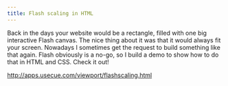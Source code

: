 ```yaml
---
title: Flash scaling in HTML
---
```



Back in the days your website would be a rectangle, filled with one big interactive Flash canvas. The nice thing about it was that it would always fit your screen. Nowadays I sometimes get the request to build something like that again. Flash obviously is a no-go, so I build a demo to show how to do that in HTML and CSS. Check it out!

http://apps.usecue.com/viewport/flashscaling.html